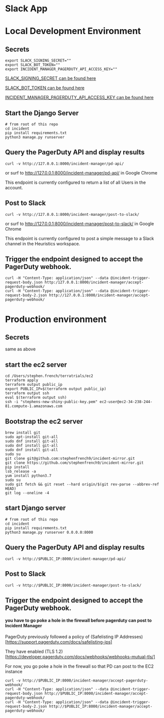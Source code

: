# Slack App

# Local Development Environment

## Secrets

```
export SLACK_SIGNING_SECRET=""
export SLACK_BOT_TOKEN=""
export INCIDENT_MANAGER_PAGERDUTY_API_ACCESS_KEY=""
```

[SLACK_SIGNING_SECRET can be found here](https://api.slack.com/apps/A01NKJX118Q/general?)

[SLACK_BOT_TOKEN can be found here](https://api.slack.com/apps/A01NKJX118Q/oauth?)

[INCIDENT_MANAGER_PAGERDUTY_API_ACCESS_KEY can be found here](https://dev-invitae.pagerduty.com/api_keys)

## Start the Django Server

```
# from root of this repo
cd incident
pip install requirements.txt
python3 manage.py runserver
```

## Query the PagerDuty API and display results

```
curl -v http://127.0.0.1:8000/incident-manager/pd-api/
```
or surf to http://127.0.0.1:8000/incident-manager/pd-api/ in Google Chrome

This endpoint is currently configured to return a list of all Users in the account.

## Post to Slack

```
curl -v http://127.0.0.1:8000/incident-manager/post-to-slack/
```

or surf to http://127.0.0.1:8000/incident-manager/post-to-slack/ in Google Chrome

This endpoint is currently configured to post a simple message to a Slack channel in the Heuristics workspace.

## Trigger the endpoint designed to accept the PagerDuty webhook.

```
curl -H "Content-Type: application/json" --data @incident-trigger-request-body.json http:/127.0.0.1:8000/incident-manager/accept-pagerduty-webhook/
curl -H "Content-Type: application/json" --data @incident-trigger-request-body-2.json http://127.0.0.1:8000/incident-manager/accept-pagerduty-webhook/
```

# Production environment

## Secrets
same as above

## start the ec2 server
```
cd /Users/stephen.french/terratrials/ec2
terraform apply
terraform output public_ip
export PUBLIC_IP=$(terraform output public_ip)
terraform output ssh
eval $(terraform output ssh)
ssh -i "stephens-new-shiny-public-key.pem" ec2-user@ec2-34-238-244-81.compute-1.amazonaws.com
```

## Bootstrap the ec2 server
```
brew install git
sudo apt-install git-all
sudo dnf install git-all
sudo dnf install git-all
sudo dnf install git-all
sudo su
git clone git@github.com:stephenfrench9/incident-mirror.git
git clone https://github.com/stephenfrench9/incident-mirror.git
pip install
lsb_release -a
yum install python3.7
sudo su
sudo git fetch && git reset --hard origin/$(git rev-parse --abbrev-ref HEAD)
git log --oneline -4
```

## start Django server
```
# from root of this repo
cd incident
pip install requirements.txt
python3 manage.py runserver 0.0.0.0:8000
```

## Query the PagerDuty API and display results
```
curl -v http://$PUBLIC_IP:8000/incident-manager/pd-api/
```

## Post to Slack
```
curl -v http://$PUBLIC_IP:8000/incident-manager/post-to-slack/
```

## Trigger the endpoint designed to accept the PagerDuty webhook.
#### you have to go poke a hole in the firewall before pagerduty can post to Incident Manager

PagerDuty previously followed a policy of (Safelisting IP Addresses)[https://support.pagerduty.com/docs/safelisting-ips]

They have enabled (TLS 1.2)[https://developer.pagerduty.com/docs/webhooks/webhooks-mutual-tls/]

For now, you go poke a hole in the firewall so that PD can post to the EC2 instance

```
curl -v http://$PUBLIC_IP:8000/incident-manager/accept-pagerduty-webhook/
curl -H "Content-Type: application/json" --data @incident-trigger-request-body.json http://$PUBLIC_IP:8000/incident-manager/accept-pagerduty-webhook/
curl -H "Content-Type: application/json" --data @incident-trigger-request-body-2.json http://$PUBLIC_IP:8000/incident-manager/accept-pagerduty-webhook/
```
